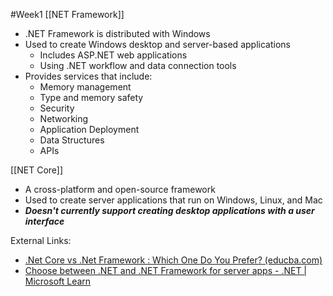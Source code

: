 #Week1 
[[NET Framework]]
- .NET Framework is distributed with Windows
- Used to create Windows desktop and server-based applications
	- Includes ASP.NET web applications
	- Using .NET workflow and data connection tools
- Provides services that include:
	- Memory management
	- Type and memory safety
	- Security
	- Networking
	- Application Deployment
	- Data Structures
	- APIs

[[NET Core]]
- A cross-platform and open-source framework
- Used to create server applications that run on Windows, Linux, and Mac
- ***Doesn't currently support creating desktop applications with a user interface***

External Links:
- [.Net Core vs .Net Framework : Which One Do You Prefer? (educba.com)](https://www.educba.com/dot-net-core-vs-dot-net-framework/)
- [Choose between .NET and .NET Framework for server apps - .NET | Microsoft Learn](https://learn.microsoft.com/en-us/dotnet/standard/choosing-core-framework-server)
